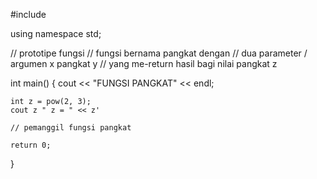 #include <iostream>

using namespace std;

// prototipe fungsi
// fungsi bernama pangkat dengan
// dua parameter / argumen x pangkat y
// yang me-return hasil bagi nilai pangkat z

int main()
{
    cout << "FUNGSI PANGKAT" << endl;
    
    int z = pow(2, 3);
    cout z " z = " << z'
    
    // pemanggil fungsi pangkat
    
    return 0;
}
